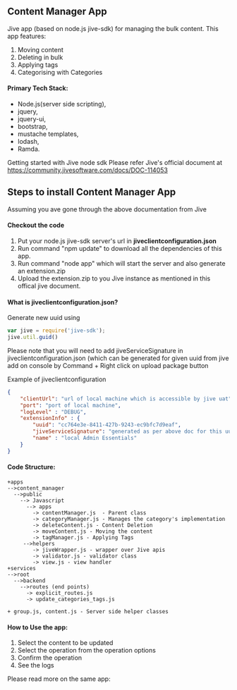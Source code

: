 ## Content Manager App
Jive app (based on node.js jive-sdk) for managing the bulk content.
This app features:
1. Moving content
2. Deleting in bulk
3. Applying tags
4. Categorising with Categories

#### Primary Tech Stack:

* Node.js(server side scripting), 
* jquery, 
* jquery-ui, 
* bootstrap, 
* mustache templates, 
* lodash, 
* Ramda.


Getting started with Jive node sdk Please refer Jive's official document at https://community.jivesoftware.com/docs/DOC-114053

## Steps to install Content Manager App
Assuming you ave gone through the above documentation from Jive

#### Checkout the code
1. Put your node.js jive-sdk server's url in __jiveclientconfiguration.json__
1. Run command "npm update" to download all the dependencies of this app.
1. Run command "node app" which will start the server and also generate an extension.zip
1. Upload the extension.zip to you Jive instance as mentioned in this offical jive document.

#### What is jiveclientconfiguration.json?

Generate new uuid using
```javascript
var jive = require('jive-sdk');
jive.util.guid()
```

Please note that you will need to add jiveServiceSignature in jiveclientconfiguration.json (which can be generated for given uuid
from jive add on console by Command + Right click on upload package button

Example of jiveclientconfiguration
```json
{
    "clientUrl": "url of local machine which is accessible by jive uat",
    "port": "port of local machine",
    "logLevel" : "DEBUG",
    "extensionInfo" : {
        "uuid": "cc764e3e-8411-427b-9243-ec9bfc7d9eaf",
        "jiveServiceSignature": "generated as per above doc for this uuid",
        "name" : "local Admin Essentials"
    }
}
```

#### Code Structure:
```
+apps
-->content_manager
  -->public
    --> Javascript
      --> apps
        -> contentManager.js  - Parent class
        -> categoryManager.js - Manages the category's implementation
        -> deleteContent.js - Content Deletion
        -> moveContent.js - Moving the content
        -> tagManager.js - Applying Tags
     -->helpers
        -> jiveWrapper.js - wrapper over Jive apis
        -> validator.js - validator class
        -> view.js - view handler
+services
-->root
  -->backend
    -->routes (end points)
      -> explicit_routes.js
      -> update_categories_tags.js

+ group.js, content.js - Server side helper classes
```
#### How to Use the app:
1. Select the content to be updated
2. Select the operation from the operation options
3. Confirm the operation
4. See the logs

Please read more on the same app: